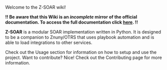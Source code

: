 Welcome to the Z-SOAR wiki!

**!! Be aware that this Wiki is an _incomplete_ mirror of the official documentation. To access the full documentation click [here](https://z-soar.readthedocs.io/en/latest/). !!**

**Z-SOAR** is a modular SOAR implementation written in Python. It is designed to be a companion to Znuny/OTRS that uses playbook automation and is able to load integrations to other services.


Check out the Usage section for information on how to setup and use the project.
Want to contribute? Nice! Check out the Contributing page for more information.


